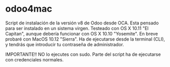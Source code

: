 # odoo4mac

Script de instalación de la versión v8 de Odoo desde OCA.
Esta pensado para ser instalado en un sistema virgen.
Testeado con OS X 10.11 "El Capitan", aunque debería funcionar con OS X 10.10 "Yosemite".
En breve probaré con MacOS 10.12 "Sierra".
Ha de ejecutarse desde la terminal (CLI), y tendrás que introducir tu contraseña de administrador.

IMPORTANTE!!
NO lo ejecutes con sudo.
Parte del script ha de ejecutarse con credenciales normales.
